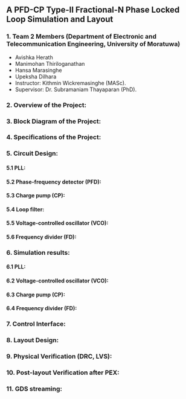 ## A PFD-CP Type-II Fractional-N Phase Locked Loop Simulation and Layout

### 1. Team 2 Members (Department of Electronic and Telecommunication Engineering, University of Moratuwa)

- Avishka Herath
- Manimohan Thiriloganathan
- Hansa Marasinghe
- Upeksha Dilhara
- Instructor: Kithmin Wickremasinghe (MASc).
- Supervisor: Dr. Subramaniam Thayaparan (PhD).

### 2. Overview of the Project:

### 3. Block Diagram of the Project:

### 4. Specifications of the Project:

### 5. Circuit Design:

#### 5.1 PLL:

#### 5.2 Phase-frequency detector (PFD):

#### 5.3 Charge pump (CP):

#### 5.4 Loop filter:

#### 5.5 Voltage-controlled oscillator (VCO):

#### 5.6 Frequency divider (FD):

### 6. Simulation results:

#### 6.1 PLL:

#### 6.2 Voltage-controlled oscillator (VCO):

#### 6.3 Charge pump (CP):

#### 6.4 Frequency divider (FD):

### 7. Control Interface:

### 8. Layout Design:

### 9. Physical Verification (DRC, LVS):

### 10. Post-layout Verification after PEX:

### 11. GDS streaming:
